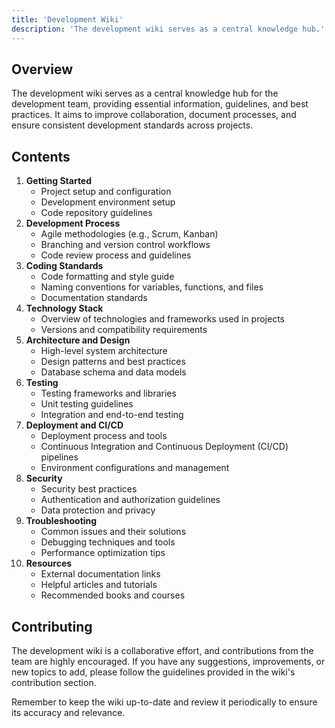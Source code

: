 ```yaml
---
title: 'Development Wiki'
description: 'The development wiki serves as a central knowledge hub.'
---
```


## Overview

The development wiki serves as a central knowledge hub for the development team, providing essential information, guidelines, and best practices. It aims to improve collaboration, document processes, and ensure consistent development standards across projects.

## Contents

1. **Getting Started**
   - Project setup and configuration
   - Development environment setup
   - Code repository guidelines
2. **Development Process**
   - Agile methodologies (e.g., Scrum, Kanban)
   - Branching and version control workflows
   - Code review process and guidelines
3. **Coding Standards**
   - Code formatting and style guide
   - Naming conventions for variables, functions, and files
   - Documentation standards
4. **Technology Stack**
   - Overview of technologies and frameworks used in projects
   - Versions and compatibility requirements
5. **Architecture and Design**
   - High-level system architecture
   - Design patterns and best practices
   - Database schema and data models
6. **Testing**
   - Testing frameworks and libraries
   - Unit testing guidelines
   - Integration and end-to-end testing
7. **Deployment and CI/CD**
   - Deployment process and tools
   - Continuous Integration and Continuous Deployment (CI/CD) pipelines
   - Environment configurations and management
8. **Security**
   - Security best practices
   - Authentication and authorization guidelines
   - Data protection and privacy
9. **Troubleshooting**
   - Common issues and their solutions
   - Debugging techniques and tools
   - Performance optimization tips
10. **Resources**
    - External documentation links
    - Helpful articles and tutorials
    - Recommended books and courses

## Contributing

The development wiki is a collaborative effort, and contributions from the team are highly encouraged. If you have any suggestions, improvements, or new topics to add, please follow the guidelines provided in the wiki's contribution section.

Remember to keep the wiki up-to-date and review it periodically to ensure its accuracy and relevance.
